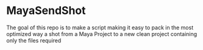 # MayaSendShot
The goal of this repo is to make a script making it easy to pack in the most optimized way a shot from a Maya Project to a new clean project containing only the files required
